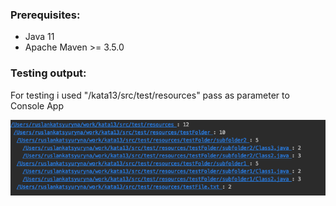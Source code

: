 
### Prerequisites:

* Java 11
* Apache Maven >= 3.5.0

### Testing output:
For testing i used "/kata13/src/test/resources" pass as parameter to Console App


![alt text](https://github.com/rkatsyuryna/kata13/blob/master/doc/output.png)

